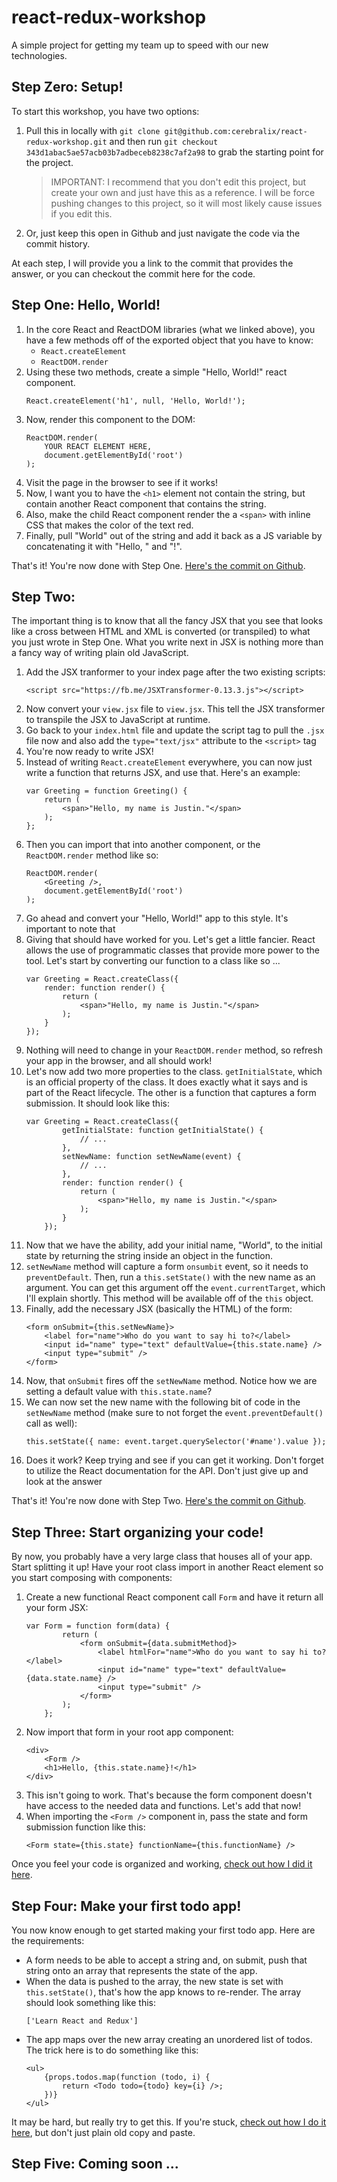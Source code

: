 # react-redux-workshop
A simple project for getting my team up to speed with our new technologies.

## Step Zero: Setup!

To start this workshop, you have two options:

1. Pull this in locally with `git clone git@github.com:cerebralix/react-redux-workshop.git` and then run `git checkout 343d1abac5ae57acb03b7adbeceb8238c7af2a98` to grab the starting point for the project.

	> IMPORTANT: I recommend that you don't edit this project, but create your own and just have this as a reference. I will be force pushing changes to this project, so it will most likely cause issues if you edit this.

2. Or, just keep this open in Github and just navigate the code via the commit history.

 At each step, I will provide you a link to the commit that provides the answer, or you can checkout the commit here for the code.

## Step One: Hello, World!

1. In the core React and ReactDOM libraries (what we linked above), you have a few methods off of the exported object that you have to know:
	- `React.createElement`
	- `ReactDOM.render`
2. Using these two methods, create a simple "Hello, World!" react component.
	```
	React.createElement('h1', null, 'Hello, World!');
	```
3. Now, render this component to the DOM:
	```
	ReactDOM.render(
		YOUR REACT ELEMENT HERE,
		document.getElementById('root')
	);
	```
4. Visit the page in the browser to see if it works!
5. Now, I want you to have the `<h1>` element not contain the string, but contain another React component that contains the string.
6. Also, make the child React component render the a `<span>` with inline CSS that makes the color of the text red.
7. Finally, pull "World" out of the string and add it back as a JS variable by concatenating it with "Hello, " and "!".

That's it! You're now done with Step One. [Here's the commit on Github](https://github.com/cerebralix/react-redux-workshop/commit/343d1abac5ae57acb03b7adbeceb8238c7af2a98).

## Step Two:

The important thing is to know that all the fancy JSX that you see that looks like a cross between HTML and XML is converted (or transpiled) to what you just wrote in Step One. What you write next in JSX is nothing more than a fancy way of writing plain old JavaScript.

1. Add the JSX tranformer to your index page after the two existing scripts:
	```
	<script src="https://fb.me/JSXTransformer-0.13.3.js"></script>
	```
2. Now convert your `view.jsx` file to `view.jsx`. This tell the JSX transformer to transpile the JSX to JavaScript at runtime.
3. Go back to your `index.html` file and update the script tag to pull the `.jsx` file now and also add the `type="text/jsx"` attribute to the `<script>` tag
4. You're now ready to write JSX!
5. Instead of writing `React.createElement` everywhere, you can now just write a function that returns JSX, and use that. Here's an example:
	```
	var Greeting = function Greeting() {
		return (
			<span>"Hello, my name is Justin."</span>
		);
	};
	```
6. Then you can import that into another component, or the `ReactDOM.render` method like so:
	```
	ReactDOM.render(
		<Greeting />,
		document.getElementById('root')
	);
	```
7. Go ahead and convert your "Hello, World!" app to this style. It's important to note that
8. Giving that should have worked for you. Let's get a little fancier. React allows the use of programmatic classes that provide more power to the tool. Let's start by converting our function to a class like so ...
	```
	var Greeting = React.createClass({
		render: function render() {
			return (
				<span>"Hello, my name is Justin."</span>
			);
		}
	});
	```
9. Nothing will need to change in your `ReactDOM.render` method, so refresh your app in the browser, and all should work!
10. Let's now add two more properties to the class. `getInitialState`, which is an official property of the class. It does exactly what it says and is part of the React lifecycle. The other is a function that captures a form submission. It should look like this:
	```
	var Greeting = React.createClass({
			getInitialState: function getInitialState() {
				// ...
			},
			setNewName: function setNewName(event) {
				// ...
			},
			render: function render() {
				return (
					<span>"Hello, my name is Justin."</span>
				);
			}
		});
11. Now that we have the ability, add your initial name, "World", to the initial state by returning the string inside an object in the function.
12. `setNewName` method will capture a form `onsumbit` event, so it needs to `preventDefault`. Then, run a `this.setState()` with the new name as an argument. You can get this argument off the `event.currentTarget`, which I'll explain shortly. This method will be available off of the `this` object.
13. Finally, add the necessary JSX (basically the HTML) of the form:
	```
	<form onSubmit={this.setNewName}>
		<label for="name">Who do you want to say hi to?</label>
		<input id="name" type="text" defaultValue={this.state.name} />
		<input type="submit" />
	</form>
	```
14. Now, that `onSubmit` fires off the `setNewName` method. Notice how we are setting a default value with `this.state.name`?
15. We can now set the new name with the following bit of code in the `setNewName` method (make sure to not forget the `event.preventDefault()` call as well):
	```
	this.setState({ name: event.target.querySelector('#name').value });
	```
16. Does it work? Keep trying and see if you can get it working. Don't forget to utilize the React documentation for the API. Don't just give up and look at the answer

That's it! You're now done with Step Two. [Here's the commit on Github](https://github.com/cerebralix/react-redux-workshop/commit/ee345c686b1a24a7ad6392e86cc756bd49458c6a).

## Step Three: Start organizing your code!

By now, you probably have a very large class that houses all of your app. Start splitting it up! Have your root class import in another React element so you start composing with components:

1. Create a new functional React component call `Form` and have it return all your form JSX:
	```
	var Form = function form(data) {
			return (
				<form onSubmit={data.submitMethod}>
					<label htmlFor="name">Who do you want to say hi to?</label>
					<input id="name" type="text" defaultValue={data.state.name} />
					<input type="submit" />
				</form>
			);
		};
	```
2. Now import that form in your root app component:
	```
	<div>
		<Form />
		<h1>Hello, {this.state.name}!</h1>
	</div>
	```
3. This isn't going to work. That's because the form component doesn't have access to the needed data and functions. Let's add that now!
4. When importing the `<Form />` component in, pass the state and form submission function like this:
	```
	<Form state={this.state} functionName={this.functionName} />
	```

Once you feel your code is organized and working, [check out how I did it here](https://github.com/cerebralix/react-redux-workshop/commit/25b7e887547cdcd31ac021976e384c7e68724275).

## Step Four: Make your first todo app!

You now know enough to get started making your first todo app. Here are the requirements:

- A form needs to be able to accept a string and, on submit, push that string onto an array that represents the state of the app.
- When the data is pushed to the array, the new state is set with `this.setState()`, that's how the app knows to re-render. The array should look something like this:
	```
	['Learn React and Redux']
	```
- The app maps over the new array creating an unordered list of todos. The trick here is to do something like this:
	```
	<ul>
		{props.todos.map(function (todo, i) {
			return <Todo todo={todo} key={i} />;
		})}
	</ul>
	```

It may be hard, but really try to get this. If you're stuck, [check out how I do it here](https://github.com/cerebralix/react-redux-workshop/commit/af597f3baf9dd4eb6adb508e2286d3f3ff9c9a5b), but don't just plain old copy and paste.

## Step Five: Coming soon ...
